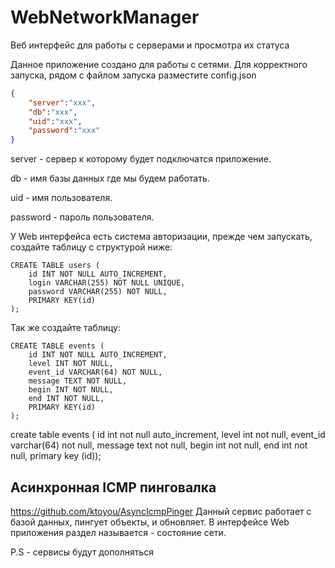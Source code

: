 # WebNetworkManager
Веб интерфейс для работы с серверами и просмотра их статуса

Данное приложение создано для работы с сетями. 
Для корректного запуска, рядом с файлом запуска разместите config.json

```json
{
    "server":"xxx",
    "db":"xxx",
    "uid":"xxx",
    "password":"xxx"
}
```

server - сервер к которому будет подключатся приложение.

db - имя базы данных где мы будем работать.

uid - имя пользователя.

password - пароль пользователя.

У Web интерфейса есть система авторизации, прежде чем запускать, создайте таблицу с структурой ниже:

```mysql
CREATE TABLE users (
    id INT NOT NULL AUTO_INCREMENT,
    login VARCHAR(255) NOT NULL UNIQUE,
    password VARCHAR(255) NOT NULL,
    PRIMARY KEY(id)
);
```
Так же создайте таблицу:
```mysql
CREATE TABLE events (
    id INT NOT NULL AUTO_INCREMENT,
    level INT NOT NULL,
    event_id VARCHAR(64) NOT NULL,
    message TEXT NOT NULL,
    begin INT NOT NULL,
    end INT NOT NULL,
    PRIMARY KEY(id)
);
```

create table events ( id int not null auto_increment, level int not null, event_id varchar(64) not null, message text not null, begin int not null, end int not null, primary key (id));

Асинхронная ICMP пинговалка
---------------------------
https://github.com/ktoyou/AsyncIcmpPinger
Данный сервис работает с базой данных, пингует объекты, и обновляет.
В интерфейсе Web приложения раздел называется - состояние сети.


P.S - сервисы будут дополняться 
